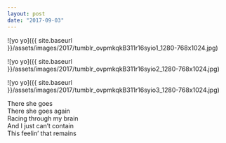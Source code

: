 ```yaml
---
layout: post
date: "2017-09-03"
---
```


![yo yo]({{ site.baseurl }}/assets/images/2017/tumblr_ovpmkqkB311r16syio1_1280-768x1024.jpg)

![yo yo]({{ site.baseurl }}/assets/images/2017/tumblr_ovpmkqkB311r16syio2_1280-768x1024.jpg)

![yo yo]({{ site.baseurl }}/assets/images/2017/tumblr_ovpmkqkB311r16syio3_1280-768x1024.jpg)

There she goes  
There she goes again  
Racing through my brain  
And I just can’t contain  
This feelin’ that remains
